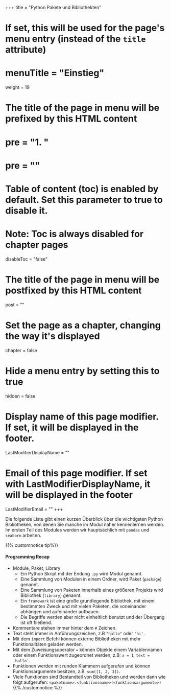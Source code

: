 +++
title = "Python Pakete und Bibliothekten"
# If set, this will be used for the page's menu entry (instead of the `title` attribute)
# menuTitle = "Einstieg"
weight = 19
# The title of the page in menu will be prefixed by this HTML content
# pre = "<b>1. </b>"
# pre = "<i class='fab fa-github'></i>"
# Table of content (toc) is enabled by default. Set this parameter to true to disable it.
# Note: Toc is always disabled for chapter pages
disableToc = "false"
# The title of the page in menu will be postfixed by this HTML content
post = ""
# Set the page as a chapter, changing the way it's displayed
chapter = false
# Hide a menu entry by setting this to true
hidden = false
# Display name of this page modifier. If set, it will be displayed in the footer.
LastModifierDisplayName = ""
# Email of this page modifier. If set with LastModifierDisplayName, it will be displayed in the footer
LastModifierEmail = ""
+++

Die folgende Liste gibt einen kurzen Überblick über die wichtigsten Python Bibliotheken, von denen Sie manche im Modul näher kennenlernen werden. Im ersten Teil des Modules werden wir hauptsächlich mit `pandas` und `seaborn` arbeiten.

{{% customnotice tip%}}

#### Programming Recap

- Module, Paket, Library
    - Ein Python Skript mit der Endung `.py` wird Modul genannt.
    - Eine Sammlung von Modulen in einem Ordner, wird Paket (`package`) genannt.
    - Eine Sammlung von Paketen innerhalb eines größeren Projekts wird Bibliothek (`library`) genannt.
    - Ein `framework` ist eine große grundlegende Bibliothek, mit einem bestimmten Zweck und mit vielen Paketen, die voneinander abhängen und aufeinander aufbauen.
    - Die Begriffe werden aber nicht einheitlich benutzt und der Übergang ist oft fließend.
- Kommentare stehen immer hinter dem `#` Zeichen.
- Text steht immer in Anführungszeichen, z.B `"hallo"` oder `'hi'`.
- Mit dem `import` Befehl können externe Bibliotheken mit mehr Funktionalitäten geladen werden.
- Mit dem Zuweisungsoperator `=` können Objekte einem Variablennamen oder einem Funktionswert zugeordnet werden, z.B: `x = 1`, `text = 'hallo'`.
- Funktionen werden mit runden Klammern aufgerufen und können Funktionsargumente besitzen, z.B. `sum([1, 2, 3])`.
- Viele Funktionen sind Bestandteil von Bibliotheken und werden dann wie folgt aufgerufen: `<paketname>.<funktionsname>(<funktionsargumente>)`
{{% /customnotice %}}
